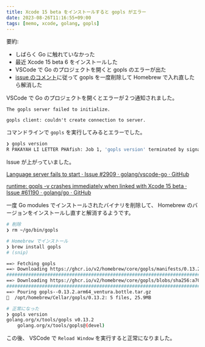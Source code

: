 ```yaml
---
title: Xcode 15 beta をインストールすると gopls がエラー
date: 2023-08-26T11:16:55+09:00
tags: [memo, xcode, golang, gopls]
---
```


要約:

- しばらく Go に触れていなかった
- 最近 Xcode 15 beta 6 をインストールした
- VSCode で Go のプロジェクトを開くと gopls のエラーが出た
- [issue のコメント](https://github.com/golang/go/issues/61190#issuecomment-1663426102)に従って gopls を一度削除して Homebrew で入れ直したら解消した

VSCode で Go のプロジェクトを開くとエラーが２つ通知されました。

```
The gopls server failed to initialize.
```

```
gopls client: couldn't create connection to server.
```

コマンドラインで `gopls` を実行してみるとエラーでした。

```sh
❯ gopls version
R PAKAYAH LI LETTER PHAfish: Job 1, 'gopls version' terminated by signal SIGSEGV (Address boundary error)
```

Issue が上がっていました。

[Language server fails to start · Issue #2909 · golang/vscode-go · GitHub](https://github.com/golang/vscode-go/issues/2909)

[runtime: gopls -v crashes immediately when linked with Xcode 15 beta · Issue #61190 · golang/go · GitHub](https://github.com/golang/go/issues/61190#issuecomment-1663426102)

一度 Go modules でインストールされたバイナリを削除して、 Homebrew のバージョンをインストールし直すと解消するようです。

```sh
# 削除
❯ rm ~/go/bin/gopls

# Homebrew でインストール
❯ brew install gopls
# (snip)

==> Fetching gopls
==> Downloading https://ghcr.io/v2/homebrew/core/gopls/manifests/0.13.2
######################################################################################################################################################### 100.0%
==> Downloading https://ghcr.io/v2/homebrew/core/gopls/blobs/sha256:a70553eebb2218b4062c6b452eb7a5168e33224eaa396e847c45abb1825fbf5e
######################################################################################################################################################### 100.0%
==> Pouring gopls--0.13.2.arm64_ventura.bottle.tar.gz
🍺  /opt/homebrew/Cellar/gopls/0.13.2: 5 files, 25.9MB

# 正常になった
❯ gopls version
golang.org/x/tools/gopls v0.13.2
    golang.org/x/tools/gopls@(devel)
```

この後、 VSCode で `Reload Window` を実行すると正常になりました。
